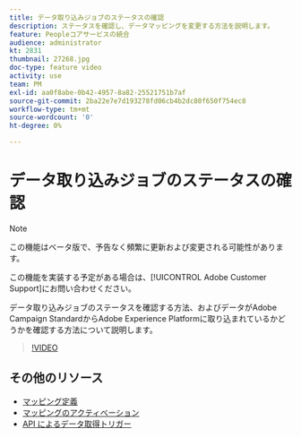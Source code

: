 ```yaml
---
title: データ取り込みジョブのステータスの確認
description: ステータスを確認し、データマッピングを変更する方法を説明します。
feature: Peopleコアサービスの統合
audience: administrator
kt: 2831
thumbnail: 27268.jpg
doc-type: feature video
activity: use
team: PM
exl-id: aa0f8abe-0b42-4957-8a82-25521751b7af
source-git-commit: 2ba22e7e7d193278fd06cb4b2dc80f650f754ec8
workflow-type: tm+mt
source-wordcount: '0'
ht-degree: 0%

---
```


# データ取り込みジョブのステータスの確認

>[!NOTE]
>
>この機能はベータ版で、予告なく頻繁に更新および変更される可能性があります。
>
>この機能を実装する予定がある場合は、[!UICONTROL Adobe Customer Support]にお問い合わせください。

データ取り込みジョブのステータスを確認する方法、およびデータがAdobe Campaign StandardからAdobe Experience Platformに取り込まれているかどうかを確認する方法について説明します。

>[!VIDEO](https://video.tv.adobe.com/v/27268?quality=12)

## その他のリソース

* [マッピング定義](https://experienceleague.adobe.com/docs/campaign-standard/using/integrating-with-adobe-cloud/adobe-experience-platform/data-connector/aep-mapping-definition.html)
* [マッピングのアクティベーション](https://experienceleague.adobe.com/docs/campaign-standard/using/integrating-with-adobe-cloud/adobe-experience-platform/data-connector/aep-mapping-activation.html)
* [API によるデータ取得トリガー](https://experienceleague.adobe.com/docs/campaign-standard/using/integrating-with-adobe-cloud/adobe-experience-platform/data-connector/aep-triggering-data-ingestion.html)
